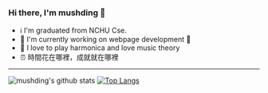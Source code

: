 ### Hi there, I'm mushding 👋

- ℹ️  I'm graduated from NCHU Cse.
- 🌱  I'm currently working on webpage development 🤣
- 🎵  I love to play harmonica and love music theory
- ⏰  時間花在哪裡，成就就在哪裡

---

![mushding's github stats](https://github-readme-stats.vercel.app/api?username=mushding&show_icons=true&theme=tokyonight)
[![Top Langs](https://github-readme-stats.vercel.app/api/top-langs/?username=mushding&layout=compact&theme=tokyonight)](https://github.com/anuraghazra/github-readme-stats)
